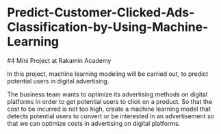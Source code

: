 # Predict-Customer-Clicked-Ads-Classification-by-Using-Machine-Learning
#4 Mini Project at Rakamin Academy

In this project, machine learning modeling will be carried out, to predict potential users in digital advertising.

The business team wants to optimize its advertising methods on digital platforms in order to get potential users to click on a product. So that the cost to be incurred is not too high, create a machine learning model that detects potential users to convert or be interested in an advertisement so that we can optimize costs in advertising on digital platforms.

